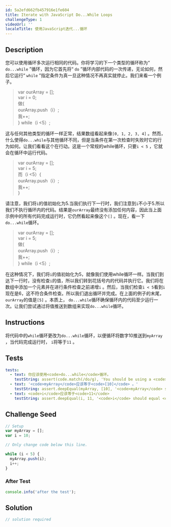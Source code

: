 ```yaml
---
id: 5a2efd662fb457916e1fe604
title: Iterate with JavaScript Do...While Loops
challengeType: 1
videoUrl: ''
localeTitle: 使用JavaScript迭代...循环
---
```


## Description
<section id="description">您可以使用循环多次运行相同的代码。你将学习的下一个类型的循环称为“ <code>do...while</code> ”循环，因为它首先将“ <code>do</code> ”循环内部代码的一次传递，无论如何，然后它运行“ <code>while</code> ”指定条件为真一旦这种情况不再真实就停止。我们来看一个例子。 <blockquote> var ourArray = []; <br> var i = 0; <br>做{ <br> ourArray.push（ⅰ）; <br>我++; <br> } while（i &lt;5）; </blockquote>这与任何其他类型的循环一样正常，结果数组看起来像<code>[0, 1, 2, 3, 4]</code> 。然而，什么使得<code>do...while</code>与其他循环不同，但是当条件在第一次检查时失败时它的行为如何。让我们看看这个在行动。这是一个常规的while循环，只要<code>i &lt; 5</code> ，它就会在循环中运行代码。 <blockquote> var ourArray = []; <br> var i = 5; <br>而（i &lt;5）{ <br> ourArray.push（ⅰ）; <br>我++; <br> } </blockquote>请注意，我们将<code>i</code>的值初始化为5.当我们执行下一行时，我们注意到<code>i</code>不小于5.所以我们不执行循环内的代码。结果是<code>ourArray</code>最终没有添加任何内容，因此当上面示例中的所有代码完成运行时，它仍然看起来像这个<code>[]</code> 。现在，看一下<code>do...while</code>循环。 <blockquote> var ourArray = []; <br> var i = 5; <br>做{ <br> ourArray.push（ⅰ）; <br>我++; <br> } while（i &lt;5）; </blockquote>在这种情况下，我们将<code>i</code>的值初始化为5，就像我们使用while循环一样。当我们到达下一行时，没有检查<code>i</code>的值，所以我们转到花括号内的代码并执行它。我们将在数组中添加一个元素并在进行条件检查之前递增<code>i</code> 。然后，当我们检查<code>i &lt; 5</code>看到<code>i</code>现在是6，这不符合条件检查。所以我们退出循环并完成。在上面的例子的末尾， <code>ourArray</code>的值是<code>[5]</code> 。本质上， <code>do...while</code>循环确保循环内的代码至少运行一次。让我们尝试通过将值推送到数组来实现<code>do...while</code>循环。 </section>

## Instructions
<section id="instructions">将代码中的<code>while</code>循环更改为<code>do...while</code>循环，以便循环将数字10推送到<code>myArray</code> ，当代码完成运行时， <code>i</code>将等于<code>11</code> 。 </section>

## Tests
<section id='tests'>

```yml
tests:
  - text: 你应该使用<code>do...while</code>循环。
    testString: assert(code.match(/do/g), 'You should be using a <code>do...while</code> loop for this.');
  - text: '<code>myArray</code>应该等于<code>[10]</code> 。'
    testString: assert.deepEqual(myArray, [10], '<code>myArray</code> should equal <code>[10]</code>.');
  - text: <code>i</code>应该等于<code>11</code>
    testString: assert.deepEqual(i, 11, '<code>i</code> should equal <code>11</code>');

```

</section>

## Challenge Seed
<section id='challengeSeed'>

<div id='js-seed'>

```js
// Setup
var myArray = [];
var i = 10;

// Only change code below this line.

while (i < 5) {
  myArray.push(i);
  i++;
}

```

</div>


### After Test
<div id='js-teardown'>

```js
console.info('after the test');
```

</div>

</section>

## Solution
<section id='solution'>

```js
// solution required
```
</section>

